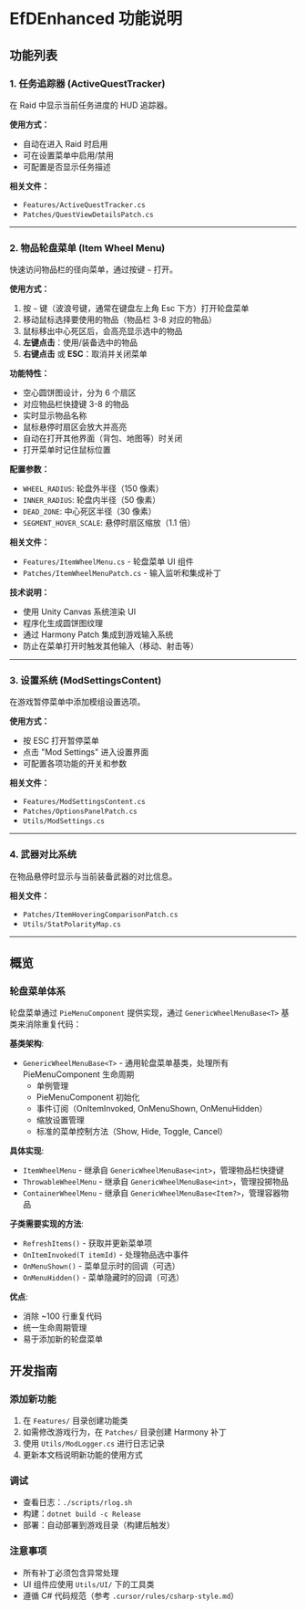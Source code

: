 # EfDEnhanced 功能说明

## 功能列表

### 1. 任务追踪器 (ActiveQuestTracker)
在 Raid 中显示当前任务进度的 HUD 追踪器。

**使用方式：**
- 自动在进入 Raid 时启用
- 可在设置菜单中启用/禁用
- 可配置是否显示任务描述

**相关文件：**
- `Features/ActiveQuestTracker.cs`
- `Patches/QuestViewDetailsPatch.cs`

---

### 2. 物品轮盘菜单 (Item Wheel Menu)
快速访问物品栏的径向菜单，通过按键 `~` 打开。

**使用方式：**
1. 按 `~` 键（波浪号键，通常在键盘左上角 Esc 下方）打开轮盘菜单
2. 移动鼠标选择要使用的物品（物品栏 3-8 对应的物品）
3. 鼠标移出中心死区后，会高亮显示选中的物品
4. **左键点击**：使用/装备选中的物品
5. **右键点击** 或 **ESC**：取消并关闭菜单

**功能特性：**
- 空心圆饼图设计，分为 6 个扇区
- 对应物品栏快捷键 3-8 的物品
- 实时显示物品名称
- 鼠标悬停时扇区会放大并高亮
- 自动在打开其他界面（背包、地图等）时关闭
- 打开菜单时记住鼠标位置

**配置参数：**
- `WHEEL_RADIUS`: 轮盘外半径（150 像素）
- `INNER_RADIUS`: 轮盘内半径（50 像素）
- `DEAD_ZONE`: 中心死区半径（30 像素）
- `SEGMENT_HOVER_SCALE`: 悬停时扇区缩放（1.1 倍）

**相关文件：**
- `Features/ItemWheelMenu.cs` - 轮盘菜单 UI 组件
- `Patches/ItemWheelMenuPatch.cs` - 输入监听和集成补丁

**技术说明：**
- 使用 Unity Canvas 系统渲染 UI
- 程序化生成圆饼图纹理
- 通过 Harmony Patch 集成到游戏输入系统
- 防止在菜单打开时触发其他输入（移动、射击等）

---

### 3. 设置系统 (ModSettingsContent)
在游戏暂停菜单中添加模组设置选项。

**使用方式：**
- 按 ESC 打开暂停菜单
- 点击 "Mod Settings" 进入设置界面
- 可配置各项功能的开关和参数

**相关文件：**
- `Features/ModSettingsContent.cs`
- `Patches/OptionsPanelPatch.cs`
- `Utils/ModSettings.cs`

---

### 4. 武器对比系统
在物品悬停时显示与当前装备武器的对比信息。

**相关文件：**
- `Patches/ItemHoveringComparisonPatch.cs`
- `Utils/StatPolarityMap.cs`

---

## 概览

### 轮盘菜单体系

轮盘菜单通过 `PieMenuComponent` 提供实现，通过 `GenericWheelMenuBase<T>` 基类来消除重复代码：

**基类架构**:
- `GenericWheelMenuBase<T>` - 通用轮盘菜单基类，处理所有 PieMenuComponent 生命周期
  - 单例管理
  - PieMenuComponent 初始化
  - 事件订阅（OnItemInvoked, OnMenuShown, OnMenuHidden）
  - 缩放设置管理
  - 标准的菜单控制方法（Show, Hide, Toggle, Cancel）

**具体实现**:
- `ItemWheelMenu` - 继承自 `GenericWheelMenuBase<int>`，管理物品栏快捷键
- `ThrowableWheelMenu` - 继承自 `GenericWheelMenuBase<int>`，管理投掷物品
- `ContainerWheelMenu` - 继承自 `GenericWheelMenuBase<Item?>`，管理容器物品

**子类需要实现的方法**:
- `RefreshItems()` - 获取并更新菜单项
- `OnItemInvoked(T itemId)` - 处理物品选中事件
- `OnMenuShown()` - 菜单显示时的回调（可选）
- `OnMenuHidden()` - 菜单隐藏时的回调（可选）

**优点**:
- 消除 ~100 行重复代码
- 统一生命周期管理
- 易于添加新的轮盘菜单

## 开发指南

### 添加新功能
1. 在 `Features/` 目录创建功能类
2. 如需修改游戏行为，在 `Patches/` 目录创建 Harmony 补丁
3. 使用 `Utils/ModLogger.cs` 进行日志记录
4. 更新本文档说明新功能的使用方式

### 调试
- 查看日志：`./scripts/rlog.sh`
- 构建：`dotnet build -c Release`
- 部署：自动部署到游戏目录（构建后触发）

### 注意事项
- 所有补丁必须包含异常处理
- UI 组件应使用 `Utils/UI/` 下的工具类
- 遵循 C# 代码规范（参考 `.cursor/rules/csharp-style.md`）
